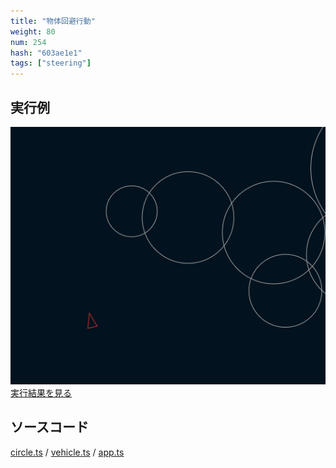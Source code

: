 ```yaml
---
title: "物体回避行動"
weight: 80
num: 254
hash: "603ae1e1"
tags: ["steering"]
---
```


## 実行例

![](./static/images/603ae1e1/0.png)
[実行結果を見る](./static/play/603ae1e1/index.html)

## ソースコード

[circle.ts](./static/code/603ae1e1/circle.ts) / [vehicle.ts](./static/code/603ae1e1/vehicle.ts) / [app.ts](./static/code/603ae1e1/app.ts)
